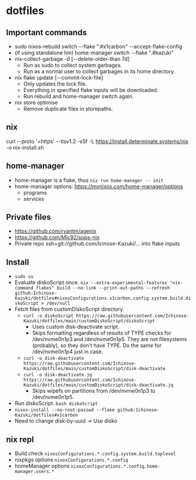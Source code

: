# dotfiles

## Important commands
- sudo nixos-rebuild switch --flake ".#x1carbon" --accept-flake-config
- (if using standalone hm) home-manager switch --flake ".#kazuki"
- nix-collect-garbage -d [--delete-older-than 7d]
  - Run as sudo to collect system garbages.
  - Run as a normal user to collect garbages in its home directory.
- nix flake update [--commit-lock-file]
  - Only updates the lock file.
  - Everything in specified flake inputs will be downloaded.
  - Run rebuild and home-manager switch again.
- nix store optimise
  - Remove duplicate files in storepaths.

## nix
curl --proto '=https' --tlsv1.2 -sSf -L https://install.determinate.systems/nix -o nix-install.sh

## home-manager
- home-manager is a flake, thus
    `nix run home-manager -- init`
- home-manager options: https://mynixos.com/home-manager/options
    - programs
    - services

## Private files
- https://github.com/ryantm/agenix
- https://github.com/Mic92/sops-nix
- Private repo
    ssh+git://github.com/Icinose-Kazuki/...
    into flake inputs


## Install
- `sudo su`
- Evaluate diskoScript once.
  `nix --extra-experimental-features "nix-command flakes" build --no-link --print-out-paths --refresh github:Ichinose-Kazuki/dotfiles#nixosConfigurations.x1carbon.config.system.build.diskoScript > /dev/null`
- Fetch files from customDiskoScript directory.
  -  `curl -o diskoScript https://raw.githubusercontent.com/Ichinose-Kazuki/dotfiles/main/customDiskoScript/diskoScript`
     -  Uses custom disk-deactivate script.
     -  Skips formatting regardless of results of TYPE checks for /dev/nvme0n1p3 and /dev/nvme0n1p5. They are not filesystems (probably), so they don't have TYPE. Do the same for  /dev/nvme0n1p4 just in case.
  -  `curl -o disk-deactivate https://raw.githubusercontent.com/Ichinose-Kazuki/dotfiles/main/customDiskoScript/disk-deactivate`
  -  `curl -o disk-deactivate.jq https://raw.githubusercontent.com/Ichinose-Kazuki/dotfiles/main/customDiskoScript/disk-deactivate.jq`
     -  Skips wipefs on partitions from /dev/nvme0n1p3 to /dev/nvme0n1p5.
- Run diskoScript.
  `bash diskoScript`
- `nixos-install --no-root-passwd --flake github:Ichinose-Kazuki/dotfiles#x1carbon`
- Need to change disk-by-uuid -> Use disko

## nix repl
- Build check
  `nixosConfigurations.*.config.system.build.toplevel`
- nixpkgs options
  `nixosConfigurations.*.config`
- homeManager options
  `nixosConfigurations.*.config.home-manager.users.*`
